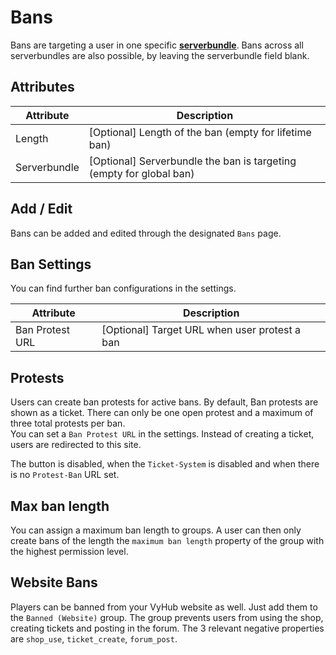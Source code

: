 # Bans

Bans are targeting a user in one specific **[serverbundle](server.md)**. Bans across all serverbundles are also possible, by leaving the serverbundle field blank.

## Attributes

| Attribute    | Description                                                         |
|--------------|---------------------------------------------------------------------|
| Length       | [Optional] Length of the ban (empty for lifetime ban)               |
| Serverbundle | [Optional] Serverbundle the ban is targeting (empty for global ban) |

## Add / Edit

Bans can be added and edited through the designated `Bans` page.

## Ban Settings

You can find further ban configurations in the settings.

| Attribute       | Description                                   |
|-----------------|-----------------------------------------------|
| Ban Protest URL | [Optional] Target URL when user protest a ban |


## Protests

Users can create ban protests for active bans. By default, Ban protests are shown as a ticket. There can only be one open protest and a maximum of three total protests per ban.   
You can set a `Ban Protest URL` in the settings. Instead of creating a ticket, users are redirected to this site.

The button is disabled, when the `Ticket-System` is disabled and when there is no `Protest-Ban` URL set.

## Max ban length

You can assign a maximum ban length to groups. A user can then only create bans of the length the `maximum ban length` property of the group with the highest permission level.

## Website Bans

Players can be banned from your VyHub website as well. Just add them to the `Banned (Website)` group.
The group prevents users from using the shop, creating tickets and posting in the forum. The 3 relevant negative
properties are `shop_use`, `ticket_create`, `forum_post`.


